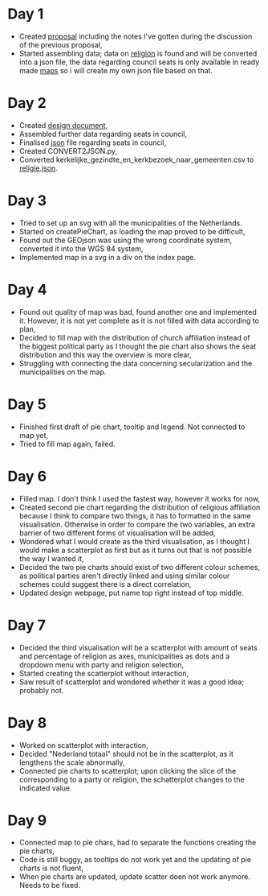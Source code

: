 # Day 1
* Created [proposal](https://github.com/HarmkeV/finalProject/blob/master/README.md) including the notes I've gotten during the discussion     of the previous proposal,
* Started assembling data; data on [religion](https://www.cbs.nl/nl-nl/nieuws/2016/51/helft-nederlanders-is-kerkelijk-of-religieus) is       found and will be converted into a json file, the data regarding council seats is only available in ready made
  [maps](https://lfverkiezingen2018.appspot.com/public/builds/f8p2ht/index.html) so i will create my own json file based on that.

# Day 2
* Created [design document](https://github.com/HarmkeV/finalProject/blob/master/DESIGN.md),
* Assembled further data regarding seats in council,
* Finalised [json](/data/religie.js) file regarding seats in council,
* Created CONVERT2JSON.py,
* Converted kerkelijke_gezindte_en_kerkbezoek_naar_gemeenten.csv to [religie.json](/data/religie.json).

# Day 3
* Tried to set up an svg with all the municipalities of the Netherlands.
* Started on createPieChart, as loading the map proved to be difficult,
* Found out the GEOjson was using the wrong coordinate system, converted it into the WGS 84 system,
* Implemented map in a svg in a div on the index page.

# Day 4
* Found out quality of map was bad, found another one and implemented it. However, it is not yet complete as it is not filled with data according to plan,
* Decided to fill map with the distribution of church affiliation instead of the biggest political party as I thought the pie chart also shows the seat distribution and this way the overview is more clear,
* Struggling with connecting the data concerning secularization and the municipalities on the map.

# Day 5
* Finished first draft of pie chart, tooltip and legend. Not connected to map yet,
* Tried to fill map again, failed.

# Day 6
* Filled map. I don't think I used the fastest way, however it works for now,
* Created second pie chart regarding the distribution of religious affiliation because I think to compare two things, it has to formatted in the same visualisation. Otherwise in order to compare the two variables, an extra barrier of two different forms of visualisation will be added,
* Wondered what I would create as the third visualisation, as I thought I would make a scatterplot as first but as it turns out that is not possible the way I wanted it,
* Decided the two pie charts should exist of two different colour schemes, as political parties aren't directly linked and using similar colour schemes could suggest there is a direct correlation,
* Updated design webpage, put name top right instead of top middle.

# Day 7
* Decided the third visualisation will be a scatterplot with amount of seats and percentage of religion as axes, municipalities as dots and a dropdown menu with party and religion selection,
* Started creating the scatterplot without interaction,
* Saw result of scatterplot and wondered whether it was a good idea; probably not.

# Day 8
* Worked on scatterplot with interaction,
* Decided "Nederland totaal" should not be in the scatterplot, as it lengthens the scale abnormally,
* Connected pie charts to scatterplot; upon clicking the slice of the corresponding to a party or religion, the schatterplot changes to the indicated value.

# Day 9
* Connected map to pie chars, had to separate the functions creating the pie charts,
* Code is still buggy, as tooltips do not work yet and the updating of pie charts is not fluent,
* When pie charts are updated, update scatter doen not work anymore. Needs to be fixed.
